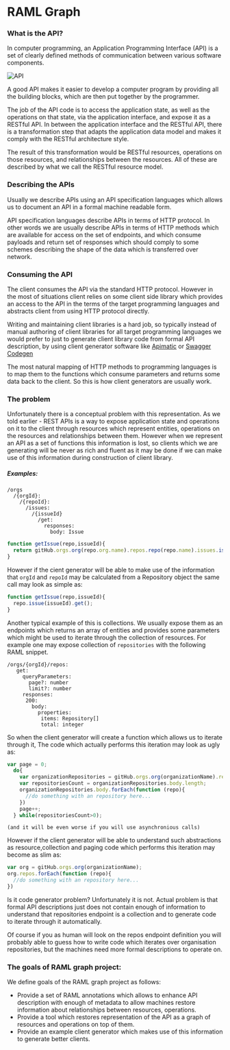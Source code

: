 # RAML Graph

### What is the API?
In computer programming, an Application Programming Interface (API) is a set of clearly defined methods of communication
between various software components. 


![API](http://restful-api-design.readthedocs.io/en/latest/_images/scope.png)


A good API makes it easier to develop a computer program by providing all the building blocks, 
which are then put together by the programmer. 

The job of the API code is to access the application state, 
as well as the operations on that state, via the application interface, 
and expose it as a RESTful API. In between the application interface and the RESTful API, 
there is a transformation step that adapts the application data model and makes 
it comply with the RESTful architecture style.

The result of this transformation would be RESTful resources, operations on those resources, and relationships between the resources. 
All of these are described by what we call the RESTful resource model.

### Describing the APIs

Usually we describe APIs using an API specification languages which allows us to document an API in a formal machine readable form.

API specification languages describe APIs in terms of HTTP protocol. In other words we are usually describe APIs
in terms of HTTP methods which are available for access on the set of endpoints, and 
which consume  payloads and return set of responses which should comply to some schemes describing the shape of the data which 
is transferred over network.


### Consuming the API

The client consumes the API via the standard HTTP protocol. However in the most of situations client relies on 
some client side library which provides an access to the API in the terms of the target programming languages and abstracts client
from using HTTP protocol directly. 

Writing and maintaining client libraries is a hard job, so typically instead of manual authoring of client libraries for all 
target programming languages we would prefer to just to generate client library code from formal API description, by using 
client generator software like [Apimatic](https://apimatic.io) or [Swagger Codegen](https://github.com/swagger-api/swagger-codegen)

The most natural mapping of HTTP methods to programming languages is to map them to the functions which consume parameters and
returns some data back to the client. So this is how client generators are usually work.

### The problem

Unfortunately there is a conceptual problem with this representation. As we told earlier - REST APIs is a way to expose application
state and operations on it to the client through resources which represent entities, operations on the resources and relationships 
between them. However when we represent an API as a set of functions this information is lost, so clients which we are generating
will be never as rich and fluent as it may be done if we can make use of this information during construction of client library.

##### Examples:

```raml
/orgs
  /{orgId}:
    /{repoId}:
      /issues:
        /{issueId}
          /get:
            responses: 
              body: Issue
```

```javascript
function getIssue(repo,issueId){
  return gitHub.orgs.org(repo.org.name).repos.repo(repo.name).issues.issue(issueId).get();
}
```
However if the cient generator will be able to make use of the information that `orgId` and `repoId` may be calculated
from a Repository object the same call may look as simple as:

```javascript
function getIssue(repo,issueId){
  repo.issue(issueId).get();
}
```

Another typical example of this is collections. We usually expose them as an endpoints which returns an array of entities
and provides some parameters which might be used to iterate through the collection of resources. For example one may 
expose collection of `repositories` with the following RAML snippet.

```raml
/orgs/{orgId}/repos:
   get:
     queryParameters:
       page?: number
       limit?: number
     responses:
      200:
        body:
          properties:
           items: Repository[]
           total: integer
```

So when the client generator will create a function which allows us to iterate through it, The code which actually performs this iteration
may look as ugly as:

```javascript
var page = 0;
  do{
    var organizationRepositories = gitHub.orgs.org(organizationName).repos.get({page:page});
    var repositoriesCount = organizationRepositories.body.length;
    organizationRepositories.body.forEach(function (repo){
      //do something with an repository here...  
    })
    page++;    
  } while(repositoriesCount>0);  
```
`(and it will be even worse if you will use asynchronious calls)`

However if the client generator will be able to understand such abstractions as resource,collection and paging code which
performs this iteration may become as slim as:

```javascript
var org = gitHub.orgs.org(organizationName);
org.repos.forEach(function (repo){
  //do something with an repository here...  
})
```

Is it code generator problem? Unfortunately it is not. Actual problem is that formal API descriptions just does not contain enough of information to understand that repositories endpoint is a collection and to generate code to iterate through it automatically. 

Of course if you as human will look on the repos endpoint definition you will probably able to guess how to write code which
iterates over organisation repositories, but the machines need more formal descriptions to operate on.


### The goals of RAML graph project:

We define goals of the RAML graph project as follows:
 
 * Provide a set of RAML annotations which allows to enhance API description with
enough of  metadata to allow machines restore information about relationships between resources, operations.
 * Provide a tool which restores representation of the API as a graph of resources and operations on top of them.
 * Provide an example client generator which makes use of this information to generate better clients.




